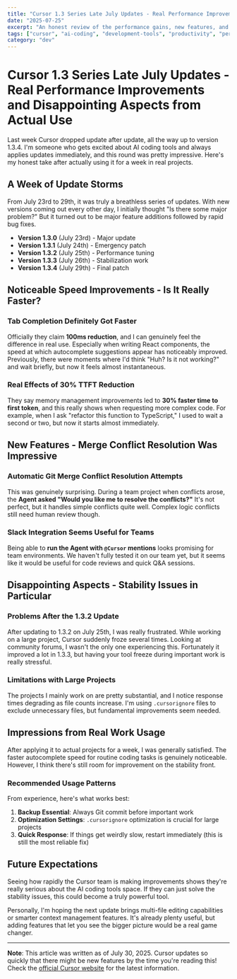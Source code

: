 ```yaml
---
title: "Cursor 1.3 Series Late July Updates - Real Performance Improvements and Disappointing Aspects from Actual Use"
date: "2025-07-25"
excerpt: "An honest review of the performance gains, new features, and issues I encountered during the Cursor updates through version 1.3.4 in late July."
tags: ["cursor", "ai-coding", "development-tools", "productivity", "performance"]
category: "dev"
---
```


# Cursor 1.3 Series Late July Updates - Real Performance Improvements and Disappointing Aspects from Actual Use

Last week Cursor dropped update after update, all the way up to version 1.3.4. I'm someone who gets excited about AI coding tools and always applies updates immediately, and this round was pretty impressive. Here's my honest take after actually using it for a week in real projects.

## A Week of Update Storms

From July 23rd to 29th, it was truly a breathless series of updates. With new versions coming out every other day, I initially thought "Is there some major problem?" But it turned out to be major feature additions followed by rapid bug fixes.

- **Version 1.3.0** (July 23rd) - Major update
- **Version 1.3.1** (July 24th) - Emergency patch
- **Version 1.3.2** (July 25th) - Performance tuning
- **Version 1.3.3** (July 26th) - Stabilization work
- **Version 1.3.4** (July 29th) - Final patch

## Noticeable Speed Improvements - Is It Really Faster?

### Tab Completion Definitely Got Faster

Officially they claim **100ms reduction**, and I can genuinely feel the difference in real use. Especially when writing React components, the speed at which autocomplete suggestions appear has noticeably improved. Previously, there were moments where I'd think "Huh? Is it not working?" and wait briefly, but now it feels almost instantaneous.

### Real Effects of 30% TTFT Reduction

They say memory management improvements led to **30% faster time to first token**, and this really shows when requesting more complex code. For example, when I ask "refactor this function to TypeScript," I used to wait a second or two, but now it starts almost immediately.

## New Features - Merge Conflict Resolution Was Impressive

### Automatic Git Merge Conflict Resolution Attempts

This was genuinely surprising. During a team project when conflicts arose, the **Agent asked "Would you like me to resolve the conflicts?"** It's not perfect, but it handles simple conflicts quite well. Complex logic conflicts still need human review though.

### Slack Integration Seems Useful for Teams

Being able to **run the Agent with `@Cursor` mentions** looks promising for team environments. We haven't fully tested it on our team yet, but it seems like it would be useful for code reviews and quick Q&A sessions.

## Disappointing Aspects - Stability Issues in Particular

### Problems After the 1.3.2 Update

After updating to 1.3.2 on July 25th, I was really frustrated. While working on a large project, Cursor suddenly froze several times. Looking at community forums, I wasn't the only one experiencing this. Fortunately it improved a lot in 1.3.3, but having your tool freeze during important work is really stressful.

### Limitations with Large Projects

The projects I mainly work on are pretty substantial, and I notice response times degrading as file counts increase. I'm using `.cursorignore` files to exclude unnecessary files, but fundamental improvements seem needed.

## Impressions from Real Work Usage

After applying it to actual projects for a week, I was generally satisfied. The faster autocomplete speed for routine coding tasks is genuinely noticeable. However, I think there's still room for improvement on the stability front.

### Recommended Usage Patterns

From experience, here's what works best:

1. **Backup Essential**: Always Git commit before important work
2. **Optimization Settings**: `.cursorignore` optimization is crucial for large projects
3. **Quick Response**: If things get weirdly slow, restart immediately (this is still the most reliable fix)

## Future Expectations

Seeing how rapidly the Cursor team is making improvements shows they're really serious about the AI coding tools space. If they can just solve the stability issues, this could become a truly powerful tool.

Personally, I'm hoping the next update brings multi-file editing capabilities or smarter context management features. It's already plenty useful, but adding features that let you see the bigger picture would be a real game changer.

---

**Note**: This article was written as of July 30, 2025. Cursor updates so quickly that there might be new features by the time you're reading this! Check the [official Cursor website](https://cursor.sh) for the latest information.